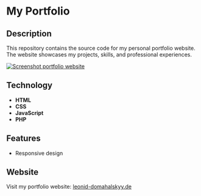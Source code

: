 # My Portfolio

## Description
This repository contains the source code for my personal portfolio website. The website showcases my projects, skills, and professional experiences.

[![Screenshot portfolio website](https://i.postimg.cc/BvFtnHJZ/Screenshot-2023-12-06-120410.png)](https://postimg.cc/8F1TyFFx)

## Technology

- **HTML**
- **CSS**
- **JavaScript**
- **PHP**

## Features
- Responsive design 

## Website
Visit my portfolio website: [leonid-domahalskyy.de](https://leonid-domahalskyy.de/)

